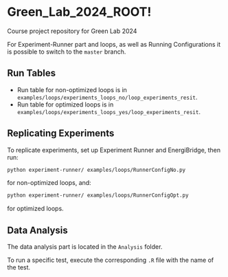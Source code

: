 # Green_Lab_2024_ROOT!

Course project repository for Green Lab 2024

For Experiment-Runner part and loops, as well as Running Configurations it is possible to switch to the `master` branch.

## Run Tables

- Run table for non-optimized loops is in `examples/loops/experiments_loops_no/loop_experiments_resit`.
- Run table for optimized loops is in `examples/loops/experiments_loops_yes/loop_experiments_resit`.

## Replicating Experiments

To replicate experiments, set up Experiment Runner and EnergiBridge, then run:

```bash
python experiment-runner/ examples/loops/RunnerConfigNo.py
```

for non-optimized loops, and:

```bash
python experiment-runner/ examples/loops/RunnerConfigOpt.py
```

for optimized loops.

## Data Analysis

The data analysis part is located in the `Analysis` folder.

To run a specific test, execute the corresponding `.R` file with the name of the test.
